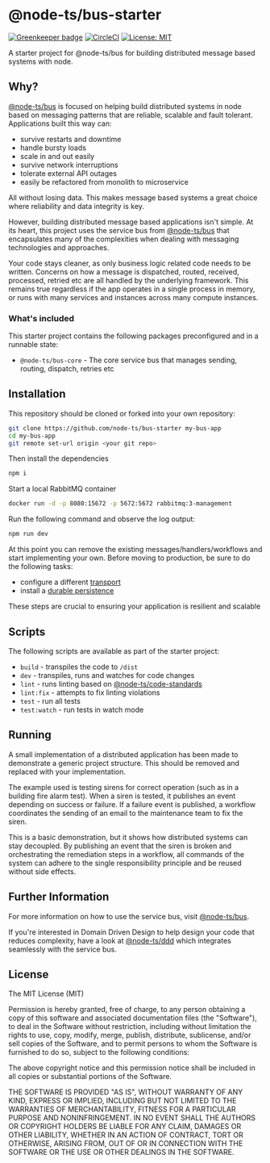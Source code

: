# @node-ts/bus-starter

[![Greenkeeper badge](https://badges.greenkeeper.io/node-ts/bus-starter.svg)](https://greenkeeper.io/) [![CircleCI](https://circleci.com/gh/node-ts/bus-starter/tree/master.svg?style=svg)](https://circleci.com/gh/node-ts/bus-starter/tree/master) [![License: MIT](https://img.shields.io/badge/License-MIT-green.svg)](https://opensource.org/licenses/MIT)

A starter project for @node-ts/bus for building distributed message based systems with node.

## Why?

[@node-ts/bus](https://node-ts.gitbook.io/bus/) is focused on helping build distributed systems in node based on messaging patterns that are reliable, scalable and fault tolerant. Applications built this way can:

* survive restarts and downtime
* handle bursty loads
* scale in and out easily
* survive network interruptions
* tolerate external API outages
* easily be refactored from monolith to microservice

All without losing data. This makes message based systems a great choice where reliability and data integrity is key.

However, building distributed message based applications isn't simple. At its heart, this project uses the service bus from [@node-ts/bus](https://node-ts.gitbook.io/bus/) that encapsulates many of the complexities when dealing with messaging technologies and approaches.

Your code stays cleaner, as only business logic related code needs to be written. Concerns on how a message is dispatched, routed, received, processed, retried etc are all handled by the underlying framework. This remains true regardless if the app operates in a single process in memory, or runs with many services and instances across many compute instances.

### What's included

This starter project contains the following packages preconfigured and in a runnable state:

* `@node-ts/bus-core` - The core service bus that manages sending, routing, dispatch, retries etc
## Installation

This repository should be cloned or forked into your own repository:

```bash
git clone https://github.com/node-ts/bus-starter my-bus-app
cd my-bus-app
git remote set-url origin <your git repo>
```

Then install the dependencies
```bash
npm i
```

Start a local RabbitMQ container
```bash
docker run -d -p 8080:15672 -p 5672:5672 rabbitmq:3-management
```

Run the following command and observe the log output:
```bash
npm run dev
```

At this point you can remove the existing messages/handlers/workflows and start implementing your own. Before moving to production, be sure to do the following tasks:

* configure a different [transport](hhttps://node-ts.gitbook.io/bus/reference/transports)
* install a [durable persistence](https://node-ts.gitbook.io/bus/reference/persistence)

These steps are crucial to ensuring your application is resilient and scalable

## Scripts

The following scripts are available as part of the starter project:

* `build` - transpiles the code to `/dist`
* `dev` - transpiles, runs and watches for code changes
* `lint` - runs linting based on [@node-ts/code-standards](https://github.com/node-ts/code-standards)
* `lint:fix` - attempts to fix linting violations
* `test` - run all tests
* `test:watch` - run tests in watch mode

## Running

A small implementation of a distributed application has been made to demonstrate a generic project structure. This should be removed and replaced with your implementation.

The example used is testing sirens for correct operation (such as in a building fire alarm test). When a siren is tested, it publishes an event depending on success or failure. If a failure event is published, a workflow coordinates the sending of an email to the maintenance team to fix the siren.

This is a basic demonstration, but it shows how distributed systems can stay decoupled. By publishing an event that the siren is broken and orchestrating the remediation steps in a workflow, all commands of the system can adhere to the single responsibility principle and be reused without side effects.

## Further Information

For more information on how to use the service bus, visit [@node-ts/bus](https://node-ts.gitbook.io/bus/).

If you're interested in Domain Driven Design to help design your code that reduces complexity, have a look at [@node-ts/ddd](https://github.com/node-ts/ddd) which integrates seamlessly with the service bus.

## License

The MIT License (MIT)

Permission is hereby granted, free of charge, to any person obtaining a copy of this software and associated documentation files (the "Software"), to deal in the Software without restriction, including without limitation the rights to use, copy, modify, merge, publish, distribute, sublicense, and/or sell copies of the Software, and to permit persons to whom the Software is furnished to do so, subject to the following conditions:

The above copyright notice and this permission notice shall be included in all copies or substantial portions of the Software.

THE SOFTWARE IS PROVIDED "AS IS", WITHOUT WARRANTY OF ANY KIND, EXPRESS OR IMPLIED, INCLUDING BUT NOT LIMITED TO THE WARRANTIES OF MERCHANTABILITY, FITNESS FOR A PARTICULAR PURPOSE AND NONINFRINGEMENT. IN NO EVENT SHALL THE AUTHORS OR COPYRIGHT HOLDERS BE LIABLE FOR ANY CLAIM, DAMAGES OR OTHER LIABILITY, WHETHER IN AN ACTION OF CONTRACT, TORT OR OTHERWISE, ARISING FROM, OUT OF OR IN CONNECTION WITH THE SOFTWARE OR THE USE OR OTHER DEALINGS IN THE SOFTWARE.
